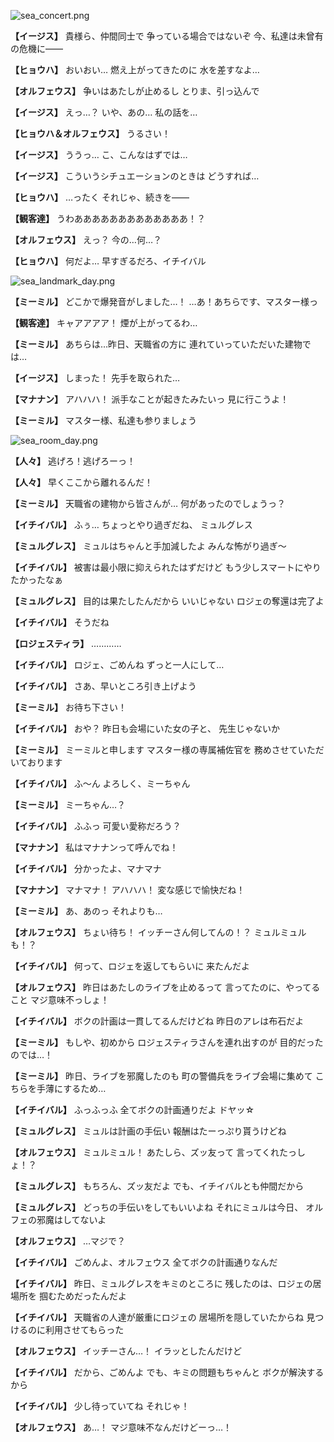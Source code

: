 
![sea_concert.png](../images/backgrounds/sea_concert.png)

**【イージス】**
貴様ら、仲間同士で
争っている場合ではないぞ
今、私達は未曾有の危機に――

**【ヒョウハ】**
おいおい…
燃え上がってきたのに
水を差すなよ…

**【オルフェウス】**
争いはあたしが止めるし
とりま、引っ込んで

**【イージス】**
えっ…？
いや、あの…
私の話を…

**【ヒョウハ＆オルフェウス】**
うるさい！

**【イージス】**
ううっ…
こ、こんなはずでは…

**【イージス】**
こういうシチュエーションのときは
どうすれば…

**【ヒョウハ】**
…ったく
それじゃ、続きを――

**【観客達】**
うわあああああああああああああ！？

**【オルフェウス】**
えっ？
今の…何…？

**【ヒョウハ】**
何だよ…
早すぎるだろ、イチイバル

![sea_landmark_day.png](../images/backgrounds/sea_landmark_day.png)

**【ミーミル】**
どこかで爆発音がしました…！
…あ！あちらです、マスター様っ

**【観客達】**
キャアアアア！
煙が上がってるわ…

**【ミーミル】**
あちらは…昨日、天職省の方に
連れていっていただいた建物では…

**【イージス】**
しまった！
先手を取られた…

**【マナナン】**
アハハハ！
派手なことが起きたみたいっ
見に行こうよ！

**【ミーミル】**
マスター様、私達も参りましょう

![sea_room_day.png](../images/backgrounds/sea_room_day.png)

**【人々】**
逃げろ！逃げろーっ！

**【人々】**
早くここから離れるんだ！

**【ミーミル】**
天職省の建物から皆さんが…
何があったのでしょうっ？

**【イチイバル】**
ふぅ…
ちょっとやり過ぎだね、
ミュルグレス

**【ミュルグレス】**
ミュルはちゃんと手加減したよ
みんな怖がり過ぎ～

**【イチイバル】**
被害は最小限に抑えられたはずだけど
もう少しスマートにやりたかったなぁ

**【ミュルグレス】**
目的は果たしたんだから
いいじゃない
ロジェの奪還は完了よ

**【イチイバル】**
そうだね

**【ロジェスティラ】**
…………

**【イチイバル】**
ロジェ、ごめんね
ずっと一人にして…

**【イチイバル】**
さあ、早いところ引き上げよう

**【ミーミル】**
お待ち下さい！

**【イチイバル】**
おや？
昨日も会場にいた女の子と、
先生じゃないか

**【ミーミル】**
ミーミルと申します
マスター様の専属補佐官を
務めさせていただいております

**【イチイバル】**
ふ～ん
よろしく、ミーちゃん

**【ミーミル】**
ミーちゃん…？

**【イチイバル】**
ふふっ
可愛い愛称だろう？

**【マナナン】**
私はマナナンって呼んでね！

**【イチイバル】**
分かったよ、マナマナ

**【マナナン】**
マナマナ！
アハハハ！
変な感じで愉快だね！

**【ミーミル】**
あ、あのっ
それよりも…

**【オルフェウス】**
ちょい待ち！
イッチーさん何してんの！？
ミュルミュルも！？

**【イチイバル】**
何って、ロジェを返してもらいに
来たんだよ

**【オルフェウス】**
昨日はあたしのライブを止めるって
言ってたのに、やってること
マジ意味不っしょ！

**【イチイバル】**
ボクの計画は一貫してるんだけどね
昨日のアレは布石だよ

**【ミーミル】**
もしや、初めから
ロジェスティラさんを連れ出すのが
目的だったのでは…！

**【ミーミル】**
昨日、ライブを邪魔したのも
町の警備兵をライブ会場に集めて
こちらを手薄にするため…

**【イチイバル】**
ふっふっふ
全てボクの計画通りだよ
ドヤッ☆

**【ミュルグレス】**
ミュルは計画の手伝い
報酬はたーっぷり貰うけどね

**【オルフェウス】**
ミュルミュル！
あたしら、ズッ友って
言ってくれたっしょ！？

**【ミュルグレス】**
もちろん、ズッ友だよ
でも、イチイバルとも仲間だから

**【ミュルグレス】**
どっちの手伝いをしてもいいよね
それにミュルは今日、
オルフェの邪魔はしてないよ

**【オルフェウス】**
…マジで？

**【イチイバル】**
ごめんよ、オルフェウス
全てボクの計画通りなんだ

**【イチイバル】**
昨日、ミュルグレスをキミのところに
残したのは、ロジェの居場所を
掴むためだったんだよ

**【イチイバル】**
天職省の人達が厳重にロジェの
居場所を隠していたからね
見つけるのに利用させてもらった

**【オルフェウス】**
イッチーさん…！
イラッとしたんだけど

**【イチイバル】**
だから、ごめんよ
でも、キミの問題もちゃんと
ボクが解決するから

**【イチイバル】**
少し待っていてね
それじゃ！

**【オルフェウス】**
あ…！
マジ意味不なんだけどーっ…！
